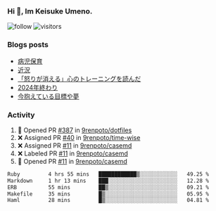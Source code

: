 ### Hi 👋, Im Keisuke Umeno.

<!--
**9renpoto/9renpoto** is a ✨ _special_ ✨ repository because its `README.md` (this file) appears on your GitHub profile.

Here are some ideas to get you started:

- 🔭 I’m currently working on ...
- 🌱 I’m currently learning ...
- 👯 I’m looking to collaborate on ...
- 🤔 I’m looking for help with ...
- 💬 Ask me about ...
- 📫 How to reach me: ...
- 😄 Pronouns: ...
- ⚡ Fun fact: ...
-->

![follow](https://img.shields.io/github/followers/9renpoto?label=Follow&style=social)
![visitors](https://komarev.com/ghpvc/?username=9renpoto&label=Profile%20views&color=0e75b6&style=flat)

### Blogs posts

<!-- BLOG-POST-LIST:START -->
- [病児保育](https://9renpoto.win/entry/2025/09/25/childcare_for_sick_children)
- [近況](https://9renpoto.win/entry/2025/04/05/current_status)
- [「怒りが消える」心のトレーニングを読んだ](https://9renpoto.win/entry/2025/02/01/anger-management)
- [2024年終わり](https://9renpoto.win/entry/2024/12/31/2024-end)
- [今抱えている目標や夢](https://9renpoto.win/entry/2024/12/02/objective)
<!-- BLOG-POST-LIST:END -->

### Activity

<!--START_SECTION:activity-->
1. 💪 Opened PR [#387](undefined) in [9renpoto/dotfiles](https://github.com/9renpoto/dotfiles)
2. ❌ Assigned PR [#40](undefined) in [9renpoto/time-wise](https://github.com/9renpoto/time-wise)
3. ❌ Assigned PR [#11](undefined) in [9renpoto/casemd](https://github.com/9renpoto/casemd)
4. ❌ Labeled PR [#11](undefined) in [9renpoto/casemd](https://github.com/9renpoto/casemd)
5. 💪 Opened PR [#11](undefined) in [9renpoto/casemd](https://github.com/9renpoto/casemd)
<!--END_SECTION:activity-->

<!--START_SECTION:waka-->

```txt
Ruby         4 hrs 55 mins   ████████████▒░░░░░░░░░░░░   49.25 %
Markdown     1 hr 13 mins    ███░░░░░░░░░░░░░░░░░░░░░░   12.28 %
ERB          55 mins         ██▒░░░░░░░░░░░░░░░░░░░░░░   09.21 %
Makefile     35 mins         █▒░░░░░░░░░░░░░░░░░░░░░░░   05.95 %
Haml         28 mins         █▒░░░░░░░░░░░░░░░░░░░░░░░   04.81 %
```

<!--END_SECTION:waka-->

